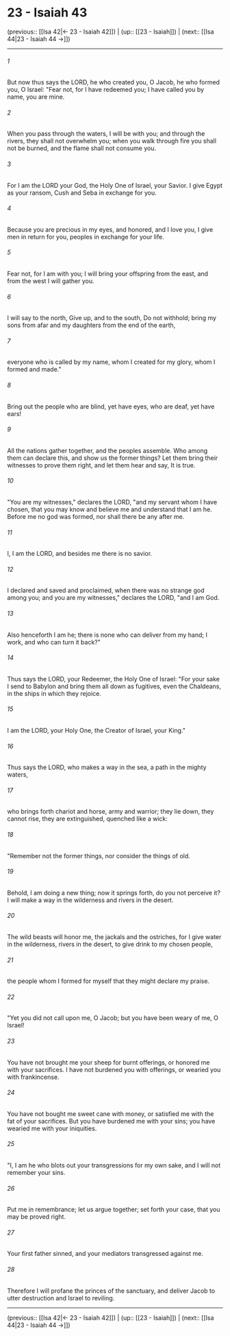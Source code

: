 # 23 - Isaiah 43

(previous:: [[Isa 42|← 23 - Isaiah 42]]) | (up:: [[23 - Isaiah]]) | (next:: [[Isa 44|23 - Isaiah 44 →]])

***


###### 1 
But now thus says the LORD, he who created you, O Jacob, he who formed you, O Israel: "Fear not, for I have redeemed you; I have called you by name, you are mine. 

###### 2 
When you pass through the waters, I will be with you; and through the rivers, they shall not overwhelm you; when you walk through fire you shall not be burned, and the flame shall not consume you. 

###### 3 
For I am the LORD your God, the Holy One of Israel, your Savior. I give Egypt as your ransom, Cush and Seba in exchange for you. 

###### 4 
Because you are precious in my eyes, and honored, and I love you, I give men in return for you, peoples in exchange for your life. 

###### 5 
Fear not, for I am with you; I will bring your offspring from the east, and from the west I will gather you. 

###### 6 
I will say to the north, Give up, and to the south, Do not withhold; bring my sons from afar and my daughters from the end of the earth, 

###### 7 
everyone who is called by my name, whom I created for my glory, whom I formed and made." 

###### 8 
Bring out the people who are blind, yet have eyes, who are deaf, yet have ears! 

###### 9 
All the nations gather together, and the peoples assemble. Who among them can declare this, and show us the former things? Let them bring their witnesses to prove them right, and let them hear and say, It is true. 

###### 10 
"You are my witnesses," declares the LORD, "and my servant whom I have chosen, that you may know and believe me and understand that I am he. Before me no god was formed, nor shall there be any after me. 

###### 11 
I, I am the LORD, and besides me there is no savior. 

###### 12 
I declared and saved and proclaimed, when there was no strange god among you; and you are my witnesses," declares the LORD, "and I am God. 

###### 13 
Also henceforth I am he; there is none who can deliver from my hand; I work, and who can turn it back?" 

###### 14 
Thus says the LORD, your Redeemer, the Holy One of Israel: "For your sake I send to Babylon and bring them all down as fugitives, even the Chaldeans, in the ships in which they rejoice. 

###### 15 
I am the LORD, your Holy One, the Creator of Israel, your King." 

###### 16 
Thus says the LORD, who makes a way in the sea, a path in the mighty waters, 

###### 17 
who brings forth chariot and horse, army and warrior; they lie down, they cannot rise, they are extinguished, quenched like a wick: 

###### 18 
"Remember not the former things, nor consider the things of old. 

###### 19 
Behold, I am doing a new thing; now it springs forth, do you not perceive it? I will make a way in the wilderness and rivers in the desert. 

###### 20 
The wild beasts will honor me, the jackals and the ostriches, for I give water in the wilderness, rivers in the desert, to give drink to my chosen people, 

###### 21 
the people whom I formed for myself that they might declare my praise. 

###### 22 
"Yet you did not call upon me, O Jacob; but you have been weary of me, O Israel! 

###### 23 
You have not brought me your sheep for burnt offerings, or honored me with your sacrifices. I have not burdened you with offerings, or wearied you with frankincense. 

###### 24 
You have not bought me sweet cane with money, or satisfied me with the fat of your sacrifices. But you have burdened me with your sins; you have wearied me with your iniquities. 

###### 25 
"I, I am he who blots out your transgressions for my own sake, and I will not remember your sins. 

###### 26 
Put me in remembrance; let us argue together; set forth your case, that you may be proved right. 

###### 27 
Your first father sinned, and your mediators transgressed against me. 

###### 28 
Therefore I will profane the princes of the sanctuary, and deliver Jacob to utter destruction and Israel to reviling.

***

(previous:: [[Isa 42|← 23 - Isaiah 42]]) | (up:: [[23 - Isaiah]]) | (next:: [[Isa 44|23 - Isaiah 44 →]])
